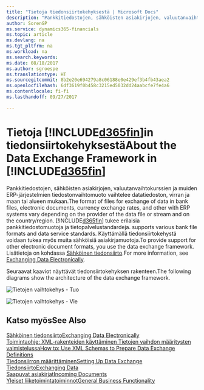 ```yaml
---
title: "Tietoja tiedonsiirtokehyksestä | Microsoft Docs"
description: "Pankkitiedostojen, sähköisten asiakirjojen, valuutanvaihtokurssien ja muiden ERP-järjestelmien tiedostonvaihtomuoto vaihtelee datatiedoston, virran ja maan tai alueen mukaan."
author: SorenGP
ms.service: dynamics365-financials
ms.topic: article
ms.devlang: na
ms.tgt_pltfrm: na
ms.workload: na
ms.search.keywords: 
ms.date: 08/18/2017
ms.author: sgroespe
ms.translationtype: HT
ms.sourcegitcommit: 8b2e20e694279a8c06188e0e429ef3b4fb43aea2
ms.openlocfilehash: 6df3619f0b458c3215ed5032dd24aabcfe7fe4a6
ms.contentlocale: fi-fi
ms.lasthandoff: 09/27/2017

---
```

# <a name="about-the-data-exchange-framework-in-included365finincludesd365finmdmd"></a><span data-ttu-id="b2008-103">Tietoja [!INCLUDE[d365fin](includes/d365fin_md.md)]in tiedonsiirtokehyksestä</span><span class="sxs-lookup"><span data-stu-id="b2008-103">About the Data Exchange Framework in [!INCLUDE[d365fin](includes/d365fin_md.md)]</span></span>
<span data-ttu-id="b2008-104">Pankkitiedostojen, sähköisten asiakirjojen, valuutanvaihtokurssien ja muiden ERP-järjestelmien tiedostonvaihtomuoto vaihtelee datatiedoston, virran ja maan tai alueen mukaan.</span><span class="sxs-lookup"><span data-stu-id="b2008-104">The format of files for exchange of data in bank files, electronic documents, currency exchange rates, and other with ERP systems vary depending on the provider of the data file or stream and on the country/region.</span></span> [!INCLUDE[d365fin](includes/d365fin_md.md)]<span data-ttu-id="b2008-105"> tukee erilaisia pankkitiedostomuotoja ja tietopalvelustandardeja.</span><span class="sxs-lookup"><span data-stu-id="b2008-105"> supports various bank file formats and data service standards.</span></span> <span data-ttu-id="b2008-106">Käyttämällä tiedonsiirtokehystä voidaan tukea myös muita sähköisiä asiakirjamuotoja.</span><span class="sxs-lookup"><span data-stu-id="b2008-106">To provide support for other electronic document formats, you use the data exchange framework.</span></span> <span data-ttu-id="b2008-107">Lisätietoja on kohdassa [Sähköinen tiedonsiirto](across-data-exchange.md).</span><span class="sxs-lookup"><span data-stu-id="b2008-107">For more information, see [Exchanging Data Electronically](across-data-exchange.md).</span></span>    

 <span data-ttu-id="b2008-108">Seuraavat kaaviot näyttävät tiedonsiirtokehyksen rakenteen.</span><span class="sxs-lookup"><span data-stu-id="b2008-108">The following diagrams show the architecture of the data exchange framework.</span></span>  

 ![Tietojen vaihtokehys &#45; Tuo](media/across-data-exchange/dataexchangeframework_import.png)  

 ![Tietojen vaihtokehys &#45; Vie](media/across-data-exchange/dataexchangeframework_export.png)  

## <a name="see-also"></a><span data-ttu-id="b2008-111">Katso myös</span><span class="sxs-lookup"><span data-stu-id="b2008-111">See Also</span></span>  
[<span data-ttu-id="b2008-112">Sähköinen tiedonsiirto</span><span class="sxs-lookup"><span data-stu-id="b2008-112">Exchanging Data Electronically</span></span>](across-data-exchange.md)  
[<span data-ttu-id="b2008-113">Toimintaohje: XML-rakenteiden käyttäminen Tietojen vaihdon määritysten valmistelussa</span><span class="sxs-lookup"><span data-stu-id="b2008-113">How to: Use XML Schemas to Prepare Data Exchange Definitions</span></span>](across-how-to-use-xml-schemas-to-prepare-data-exchange-definitions.md)  
[<span data-ttu-id="b2008-114">Tiedonsiirron määrittäminen</span><span class="sxs-lookup"><span data-stu-id="b2008-114">Setting Up Data Exchange</span></span>](across-set-up-data-exchange.md)  
[<span data-ttu-id="b2008-115">Tiedonsiirto</span><span class="sxs-lookup"><span data-stu-id="b2008-115">Exchanging Data</span></span>](across-exchange-data.md)  
[<span data-ttu-id="b2008-116">Saapuvat asiakirjat</span><span class="sxs-lookup"><span data-stu-id="b2008-116">Incoming Documents</span></span>](across-income-documents.md)  
[<span data-ttu-id="b2008-117">Yleiset liiketoimintatoiminnot</span><span class="sxs-lookup"><span data-stu-id="b2008-117">General Business Functionality</span></span>](ui-across-business-areas.md)  


